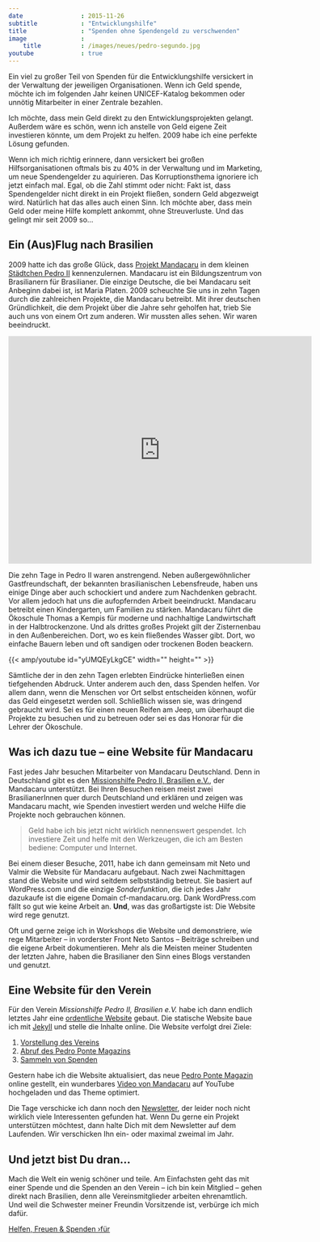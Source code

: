 ```yaml
---
date                : 2015-11-26
subtitle            : "Entwicklungshilfe"
title               : "Spenden ohne Spendengeld zu verschwenden"
image               :
    title           : /images/neues/pedro-segundo.jpg
youtube             : true
---
```

Ein viel zu großer Teil von Spenden für die Entwicklungshilfe versickert in der Verwaltung der jeweiligen Organisationen. Wenn ich Geld spende, möchte ich im folgenden Jahr keinen UNICEF-Katalog bekommen oder unnötig Mitarbeiter in einer Zentrale bezahlen.
<!--more-->

Ich möchte, dass mein Geld direkt zu den Entwicklungsprojekten gelangt. Außerdem wäre es schön, wenn ich anstelle von Geld eigene Zeit investieren könnte, um dem Projekt zu helfen. 2009 habe ich eine perfekte Lösung gefunden.

Wenn ich mich richtig erinnere, dann versickert bei großen Hilfsorganisationen oftmals bis zu 40% in der Verwaltung und im Marketing, um neue Spendengelder zu aquirieren. Das Korruptionsthema ignoriere ich jetzt einfach mal. Egal, ob die Zahl stimmt oder nicht: Fakt ist, dass Spendengelder nicht direkt in ein Projekt fließen, sondern Geld abgezweigt wird. Natürlich hat das alles auch einen Sinn. Ich möchte aber, dass mein Geld oder meine Hilfe komplett ankommt, ohne Streuverluste. Und das gelingt mir seit 2009 so…

## Ein (Aus)Flug nach Brasilien

2009 hatte ich das große Glück, dass [Projekt Mandacaru][1] in dem kleinen [Städtchen Pedro II][9] kennenzulernen. Mandacaru ist ein Bildungszentrum von Brasilianern für Brasilianer. Die einzige Deutsche, die bei Mandacaru seit Anbeginn dabei ist, ist Maria Platen. 2009 scheuchte Sie uns in zehn Tagen durch die zahlreichen Projekte, die Mandacaru betreibt. Mit ihrer deutschen Gründlichkeit, die dem Projekt über die Jahre sehr geholfen hat, trieb Sie auch uns von einem Ort zum anderen. Wir mussten alles sehen. Wir waren beeindruckt.

<div class="flex-video"><iframe src="https://www.google.com/maps/embed?pb=!1m18!1m12!1m3!1d10938915.395734513!2d-48.02201148190218!3d-8.542235639692086!2m3!1f0!2f0!3f0!3m2!1i1024!2i768!4f13.1!3m3!1m2!1s0x07939aa9009b7f09%3A0xe6169cb9f64d3a98!2sPedro+II%2C+PI%2C+Brasilien!5e0!3m2!1sde!2sde!4v1448539387298" width="600" height="450" frameborder="0" style="border:0" allowfullscreen></iframe></div>

Die zehn Tage in Pedro II waren anstrengend. Neben außergewöhnlicher Gastfreundschaft, der bekannten brasilianischen Lebensfreude, haben uns einige Dinge aber auch schockiert und andere zum Nachdenken gebracht. Vor allem jedoch hat uns die aufopfernden Arbeit beeindruckt. Mandacaru betreibt einen Kindergarten, um Familien zu stärken. Mandacaru führt die Ökoschule Thomas a Kempis für moderne und nachhaltige Landwirtschaft in der Halbtrockenzone. Und als drittes großes Projekt gilt der Zisternenbau in den Außenbereichen. Dort, wo es kein fließendes Wasser gibt. Dort, wo einfache Bauern leben und oft sandigen oder trockenen Boden beackern.

{{< amp/youtube id="yUMQEyLkgCE" width="" height="" >}}

Sämtliche der in den zehn Tagen erlebten Eindrücke hinterließen einen tiefgehenden Abdruck. Unter anderem auch den, dass Spenden helfen. Vor allem dann, wenn die Menschen vor Ort selbst entscheiden können, wofür das Geld eingesetzt werden soll. Schließlich wissen sie, was dringend gebraucht wird. Sei es für einen neuen Reifen am Jeep, um überhaupt die Projekte zu besuchen und zu betreuen oder sei es das Honorar für die Lehrer der Ökoschule.

## Was ich dazu tue – eine Website für Mandacaru

Fast jedes Jahr besuchen Mitarbeiter von Mandacaru Deutschland. Denn in Deutschland gibt es den [Missionshilfe Pedro II, Brasilien e.V.][2], der Mandacaru unterstützt. Bei Ihren Besuchen reisen meist zwei BrasilianerInnen quer durch Deutschland und erklären und zeigen was Mandacaru macht, wie Spenden investiert werden und welche Hilfe die Projekte noch gebrauchen können.

> Geld habe ich bis jetzt nicht wirklich nennenswert gespendet. Ich investiere Zeit und helfe mit den Werkzeugen, die ich am Besten bediene: Computer und Internet.

Bei einem dieser Besuche, 2011, habe ich dann gemeinsam mit Neto und Valmir die Website für Mandacaru aufgebaut. Nach zwei Nachmittagen stand die Website und wird seitdem selbstständig betreut. Sie basiert auf WordPress.com und die einzige *Sonderfunktion*, die ich jedes Jahr dazukaufe ist die eigene Domain cf-mandacaru.org. Dank WordPress.com fällt so gut wie keine Arbeit an. **Und**, was das großartigste ist: Die Website wird rege genutzt.

Oft und gerne zeige ich in Workshops die Website und demonstriere, wie rege Mitarbeiter – in vorderster Front Neto Santos – Beiträge schreiben und die eigene Arbeit dokumentieren. Mehr als die Meisten meiner Studenten der letzten Jahre, haben die Brasilianer den Sinn eines Blogs verstanden und genutzt.

## Eine Website für den Verein

Für den Verein *Missionshilfe Pedro II, Brasilien e.V.* habe ich dann endlich letztes Jahr eine [ordentliche Website][6] gebaut. Die statische Website baue ich mit [Jekyll][3] und stelle die Inhalte online. Die Website verfolgt drei Ziele:

1. [Vorstellung des Vereins][2]
2. [Abruf des Pedro Ponte Magazins][4]
3. [Sammeln von Spenden][5]

Gestern habe ich die Website aktualisiert, das neue [Pedro Ponte Magazin][4] online gestellt, ein wunderbares [Video von Mandacaru][7] auf YouTube hochgeladen und das Theme optimiert.

Die Tage verschicke ich dann noch den [Newsletter][8], der leider noch nicht wirklich viele Interessenten gefunden hat. Wenn Du gerne ein Projekt unterstützen möchtest, dann halte Dich mit dem Newsletter auf dem Laufenden. Wir verschicken Ihn ein- oder maximal zweimal im Jahr.

## Und jetzt bist Du dran…

Mach die Welt ein wenig schöner und teile. Am Einfachsten geht das mit einer Spende und die Spenden an den Verein – ich bin kein Mitglied – gehen direkt nach Brasilien, denn alle Vereinsmitglieder arbeiten ehrenamtlich. Und weil die Schwester meiner Freundin Vorsitzende ist, verbürge ich mich dafür.

<a class="button radius" href="http://pedro-segundo.de/spenden/">Helfen, Freuen & Spenden ›für</a>

 [1]: http://cf-mandacaru.org/
 [2]: http://pedro-segundo.de/ueber-missionshilfe-pedro-ii/
 [3]: http://magazin.phlow.de/jekyll/
 [4]: http://pedro-segundo.de/ponte-magazin/
 [5]: http://pedro-segundo.de/spenden/
 [6]: http://pedro-segundo.de/
 [7]: https://www.youtube.com/watch?v=yUMQEyLkgCE
 [8]: #
 [9]: https://www.google.de/maps/place/Pedro+II,+PI,+Brasilien/@-8.5422356,-48.0220115,5.56z/data=!4m2!3m1!1s0x07939aa9009b7f09:0xe6169cb9f64d3a98
 [10]: #